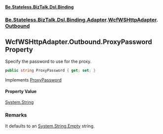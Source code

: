 #### [Be.Stateless.BizTalk.Dsl.Binding](README.md 'README')
### [Be.Stateless.BizTalk.Dsl.Binding.Adapter](Be.Stateless.BizTalk.Dsl.Binding.Adapter.md 'Be.Stateless.BizTalk.Dsl.Binding.Adapter').[WcfWSHttpAdapter](WcfWSHttpAdapter.md 'Be.Stateless.BizTalk.Dsl.Binding.Adapter.WcfWSHttpAdapter').[Outbound](WcfWSHttpAdapter.Outbound.md 'Be.Stateless.BizTalk.Dsl.Binding.Adapter.WcfWSHttpAdapter.Outbound')

## WcfWSHttpAdapter.Outbound.ProxyPassword Property

Specify the password to use for the proxy.

```csharp
public string ProxyPassword { get; set; }
```

Implements [ProxyPassword](https://docs.microsoft.com/en-us/dotnet/api/Microsoft.BizTalk.Adapter.Wcf.Config.IAdapterConfigProxySettings.ProxyPassword 'Microsoft.BizTalk.Adapter.Wcf.Config.IAdapterConfigProxySettings.ProxyPassword')

#### Property Value
[System.String](https://docs.microsoft.com/en-us/dotnet/api/System.String 'System.String')

### Remarks
It defaults to an [System.String.Empty](https://docs.microsoft.com/en-us/dotnet/api/System.String.Empty 'System.String.Empty') string.